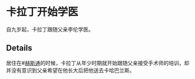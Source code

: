 # 卡拉丁开始学医
自九岁起，卡拉丁跟随父亲李伦学医。

## Details
居住在#[赫斯通](locations/hearthstone)的时候，卡拉丁从年少时期就开始跟随父亲接受手术师的培训，却并没有意识到父亲希望在他长大后把他送去卡哈巴兰斯。

